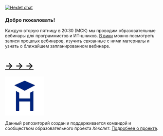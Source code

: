 [![Hexlet chat](http://slack-ru.hexlet.io/badge.svg)](http://slack-ru.hexlet.io)

### Добро пожаловать!
Каждую вторую пятницу в 20:30 (МСК) мы проводим образовательные вебинары для программистов и ИТ-шников. [В вики](https://github.com/Hexlet/webinars/wiki) можно посмотреть записи прошлых вебинаров, изучить связанные с ними материалы и узнать о ближайшем запланированном вебинаре.

# [→ → →](https://github.com/Hexlet/webinars/wiki)

![Hexlet Ltd. logo](https://raw.githubusercontent.com/Hexlet/hexletguides.github.io/master/images/hexlet_logo128.png)

Данный репозиторий создан и поддерживается командой и сообществом образовательного проекта _Хекслет_. [Подробнее о проекте](https://ru.hexlet.io/pages/about?utm_source=github&utm_medium=link&utm_campaign=webinars).
##
